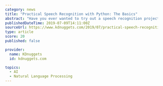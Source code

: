 ```yaml
---
category: news
title: "Practical Speech Recognition with Python: The Basics"
abstract: "Have you ever wanted to try out a speech recognition project but found it all just too intimidating? What about creating something a few steps beyond and a bit more complex, like a full audio chatbot or a voice assistant? Putting together skeleton code for ..."
publishedDateTime: 2019-07-09T14:11:00Z
sourceUrl: https://www.kdnuggets.com/2019/07/practical-speech-recognition-python-basics.html
type: article
score: 20
published: false

provider:
  name: KDnuggets
  id: kdnuggets.com

topics:
  - AI
  - Natural Language Processing
---
```

